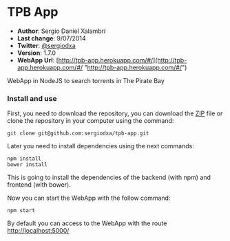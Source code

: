 # TPB App
* **Author**: Sergio Daniel Xalambrí
* **Last change**: 9/07/2014
* **Twitter**: [@sergiodxa](http://twitter.com/sergiodxa "@sergiodxa")
* **Version**: 1.7.0
* **WebApp Url**: [http://tpb-app.herokuapp.com/#/](http://tpb-app.herokuapp.com/#/ "http://tpb-app.herokuapp.com/#/")

WebApp in NodeJS to search torrents in The Pirate Bay

### Install and use

First, you need to download the repository, you can download the [ZIP](https://github.com/sergiodxa/tpb-app/archive/master.zip "ZIP") file or clone the repository in your computer using the command:

```
git clone git@github.com:sergiodxa/tpb-app.git
```

Later you need to install dependencies using the next commands:

```
npm install
bower install
```

This is going to install the dependencies of the backend (with npm) and frontend (with bower).

Now you can start the WebApp with the follow command:

```
npm start
```

By default you can access to the WebApp with the route [http://localhost:5000/](http://localhost:5000/ "http://localhost:5000/")